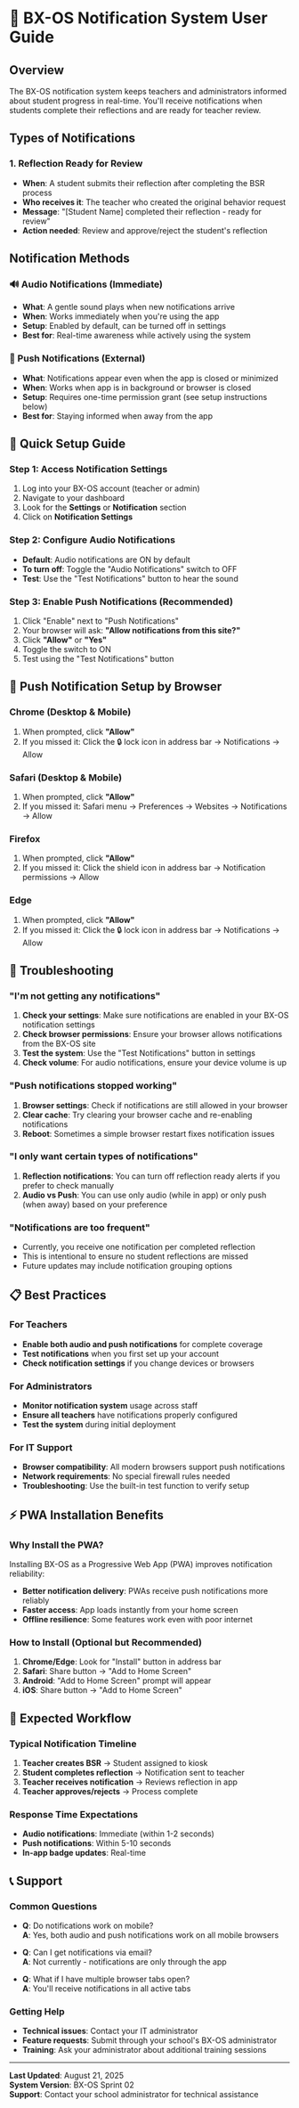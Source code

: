 # 🔔 BX-OS Notification System User Guide

## Overview

The BX-OS notification system keeps teachers and administrators informed about student progress in real-time. You'll receive notifications when students complete their reflections and are ready for teacher review.

## Types of Notifications

### 1. **Reflection Ready for Review** 
- **When**: A student submits their reflection after completing the BSR process
- **Who receives it**: The teacher who created the original behavior request
- **Message**: "[Student Name] completed their reflection - ready for review"
- **Action needed**: Review and approve/reject the student's reflection

## Notification Methods

### 🔊 Audio Notifications (Immediate)
- **What**: A gentle sound plays when new notifications arrive
- **When**: Works immediately when you're using the app
- **Setup**: Enabled by default, can be turned off in settings
- **Best for**: Real-time awareness while actively using the system

### 📱 Push Notifications (External)
- **What**: Notifications appear even when the app is closed or minimized
- **When**: Works when app is in background or browser is closed
- **Setup**: Requires one-time permission grant (see setup instructions below)
- **Best for**: Staying informed when away from the app

## 🚀 Quick Setup Guide

### Step 1: Access Notification Settings
1. Log into your BX-OS account (teacher or admin)
2. Navigate to your dashboard
3. Look for the **Settings** or **Notification** section
4. Click on **Notification Settings**

### Step 2: Configure Audio Notifications
- **Default**: Audio notifications are ON by default
- **To turn off**: Toggle the "Audio Notifications" switch to OFF
- **Test**: Use the "Test Notifications" button to hear the sound

### Step 3: Enable Push Notifications (Recommended)
1. Click "Enable" next to "Push Notifications"
2. Your browser will ask: **"Allow notifications from this site?"**
3. Click **"Allow"** or **"Yes"**
4. Toggle the switch to ON
5. Test using the "Test Notifications" button

## 📱 Push Notification Setup by Browser

### Chrome (Desktop & Mobile)
1. When prompted, click **"Allow"**
2. If you missed it: Click the 🔒 lock icon in address bar → Notifications → Allow

### Safari (Desktop & Mobile)
1. When prompted, click **"Allow"**
2. If you missed it: Safari menu → Preferences → Websites → Notifications → Allow

### Firefox
1. When prompted, click **"Allow"**
2. If you missed it: Click the shield icon in address bar → Notification permissions → Allow

### Edge
1. When prompted, click **"Allow"**
2. If you missed it: Click the 🔒 lock icon in address bar → Notifications → Allow

## 🔧 Troubleshooting

### "I'm not getting any notifications"
1. **Check your settings**: Make sure notifications are enabled in your BX-OS notification settings
2. **Check browser permissions**: Ensure your browser allows notifications from the BX-OS site
3. **Test the system**: Use the "Test Notifications" button in settings
4. **Check volume**: For audio notifications, ensure your device volume is up

### "Push notifications stopped working"
1. **Browser settings**: Check if notifications are still allowed in your browser
2. **Clear cache**: Try clearing your browser cache and re-enabling notifications
3. **Reboot**: Sometimes a simple browser restart fixes notification issues

### "I only want certain types of notifications"
1. **Reflection notifications**: You can turn off reflection ready alerts if you prefer to check manually
2. **Audio vs Push**: You can use only audio (while in app) or only push (when away) based on your preference

### "Notifications are too frequent"
- Currently, you receive one notification per completed reflection
- This is intentional to ensure no student reflections are missed
- Future updates may include notification grouping options

## 📋 Best Practices

### For Teachers
- **Enable both audio and push notifications** for complete coverage
- **Test notifications** when you first set up your account
- **Check notification settings** if you change devices or browsers

### For Administrators
- **Monitor notification system** usage across staff
- **Ensure all teachers** have notifications properly configured
- **Test the system** during initial deployment

### For IT Support
- **Browser compatibility**: All modern browsers support push notifications
- **Network requirements**: No special firewall rules needed
- **Troubleshooting**: Use the built-in test function to verify setup

## ⚡ PWA Installation Benefits

### Why Install the PWA?
Installing BX-OS as a Progressive Web App (PWA) improves notification reliability:

- **Better notification delivery**: PWAs receive push notifications more reliably
- **Faster access**: App loads instantly from your home screen
- **Offline resilience**: Some features work even with poor internet

### How to Install (Optional but Recommended)
1. **Chrome/Edge**: Look for "Install" button in address bar
2. **Safari**: Share button → "Add to Home Screen"
3. **Android**: "Add to Home Screen" prompt will appear
4. **iOS**: Share button → "Add to Home Screen"

## 🎯 Expected Workflow

### Typical Notification Timeline
1. **Teacher creates BSR** → Student assigned to kiosk
2. **Student completes reflection** → Notification sent to teacher
3. **Teacher receives notification** → Reviews reflection in app
4. **Teacher approves/rejects** → Process complete

### Response Time Expectations
- **Audio notifications**: Immediate (within 1-2 seconds)
- **Push notifications**: Within 5-10 seconds
- **In-app badge updates**: Real-time

## 📞 Support

### Common Questions
- **Q**: Do notifications work on mobile?  
  **A**: Yes, both audio and push notifications work on all mobile browsers

- **Q**: Can I get notifications via email?  
  **A**: Not currently - notifications are only through the app

- **Q**: What if I have multiple browser tabs open?  
  **A**: You'll receive notifications in all active tabs

### Getting Help
- **Technical issues**: Contact your IT administrator
- **Feature requests**: Submit through your school's BX-OS administrator
- **Training**: Ask your administrator about additional training sessions

---

**Last Updated**: August 21, 2025  
**System Version**: BX-OS Sprint 02  
**Support**: Contact your school administrator for technical assistance